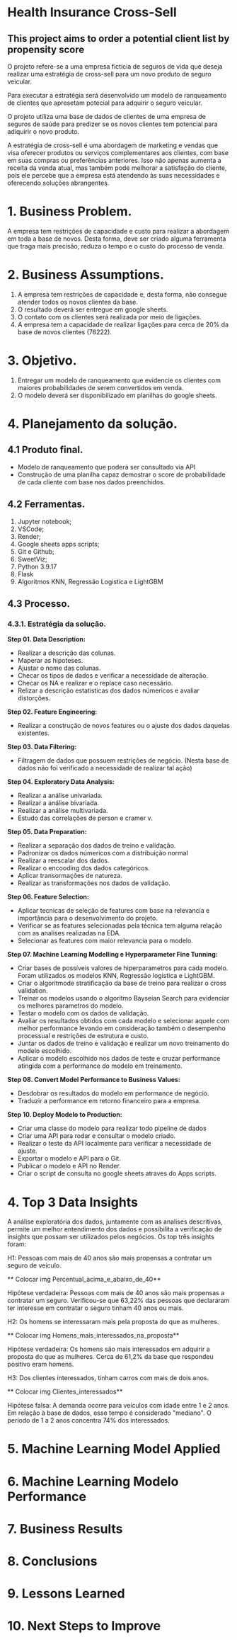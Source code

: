 # Health Insurance Cross-Sell

## This project aims to order a potential client list by propensity score
O projeto refere-se a uma empresa ficticia de seguros de vida que deseja realizar uma estratégia de cross-sell para um novo produto de seguro veicular.

Para executar a estratégia será desenvolvido um modelo de ranqueamento de clientes que apresetam potecial para adquirir o seguro veicular.

O projeto utiliza uma base de dados de clientes de uma empresa de seguros de saúde para predizer se os novos clientes tem potencial para adiquirir o novo produto.

A estratégia de cross-sell é uma abordagem de marketing e vendas que visa oferecer produtos ou serviços complementares aos clientes, com base em suas compras ou preferências anteriores. Isso não apenas aumenta a receita da venda atual, mas também pode melhorar a satisfação do cliente, pois ele percebe que a empresa está atendendo às suas necessidades e oferecendo soluções abrangentes.

# 1. Business Problem.
A empresa tem restrições de capacidade e custo para realizar a abordagem em toda a base de novos. Desta forma, deve ser criado alguma ferramenta que traga mais precisão, reduza o tempo e o custo do processo de venda.


# 2. Business Assumptions.

1. A empresa tem restrições de capacidade e, desta forma, não consegue atender todos os novos clientes da base.
2. O resultado deverá ser entregue em google sheets.
3. O contato com os clientes será realizada por meio de ligações.
4. A empresa tem a capacidade de realizar ligações para cerca de 20% da base de novos clientes (76222).

# 3. Objetivo.

1. Entregar um modelo de ranqueamento que evidencie os clientes com maiores probabilidades de serem convertidos em venda.
2. O modelo deverá ser disponibilizado em planilhas do google sheets.

# 4. Planejamento da solução.
## 4.1 Produto final.
  - Modelo de ranqueamento que poderá ser consultado via API
  - Construção de uma planilha capaz demostrar o score de probabilidade de cada cliente com base nos dados preenchidos.
    
## 4.2 Ferramentas.
  1. Jupyter notebook;
  2. VSCode;
  3. Render;
  4. Google sheets apps scripts;
  5. Git e Github;
  6. SweetViz;
  7. Python 3.9.17
  8. Flask
  9. Algoritmos KNN, Regressão Logistica e LightGBM
  
## 4.3 Processo.
### 4.3.1. Estratégia da solução.

**Step 01. Data Description:**

  - Realizar a descrição das colunas.
  - Maperar as hipoteses.
  - Ajustar o nome das colunas.
  - Checar os tipos de dados e verificar a necessidade de alteração.
  - Checar os NA e realizar e o replace caso necessário.
  - Relizar a descrição estatisticas dos dados númericos e avaliar distorções.

**Step 02. Feature Engineering:**

  - Realizar a construção de novos features ou o ajuste dos dados daquelas existentes.

**Step 03. Data Filtering:**

  - Filtragem de dados que possuem restrições de negócio. (Nesta base de dados não foi verificado a necessidade de realizar tal ação)

**Step 04. Exploratory Data Analysis:**

  - Realizar a análise univariada.
  - Realizar a análise bivariada.
  - Realizar a análise multivariada.
  - Estudo das correlações de person e cramer v.

**Step 05. Data Preparation:**

  - Realizar a separação dos dados de treino e validação.
  - Padronizar os dados númericos com a distribuição normal
  - Realizar a reescalar dos dados.
  - Realizar o encooding dos dados categóricos.
  - Aplicar transormações de natureza.
  - Realizar as transformações nos dados de validação.

**Step 06. Feature Selection:**

  - Aplicar tecnicas de seleção de features com base na relevancia e importância para o desenvolvimento do projeto.
  - Verificar se as features selecionadas pela técnica tem alguma relação com as analises realizadas na EDA.
  - Selecionar as features com maior relevancia para o modelo.

**Step 07. Machine Learning Modelling e Hyperparameter Fine Tunning:**

  - Criar bases de possíveis valores de hiperparametros para cada modelo. Foram utilizados os modelos KNN, Regressão logistica e LightGBM.
  - Criar o algoritmode stratificação da base de treino para realizar o cross validation.
  - Treinar os modelos usando o algoritmo Bayseian Search para evidenciar os melhores parametros do modelo.
  - Testar o modelo com os dados de validação.
  - Avaliar os resultados obtidos com cada modelo e selecionar aquele com melhor performance levando em consideração também o desempenho processual e restrições de estrutura e custo.
  - Juntar os dados de treino e validação e realizar um novo treinamento do modelo escolhido.
  - Aplicar o modelo escolhido nos dados de teste e cruzar performance atingida com a performance do modelo em treinamento.

**Step 08. Convert Model Performance to Business Values:**

  - Desdobrar os resultados do modelo em performance de negócio.
  - Traduzir a performance em retorno financeiro para a empresa. 

**Step 10. Deploy Modelo to Production:**

  - Criar uma classe do modelo para realizar todo pipeline de dados
  - Criar uma API para rodar e consultar o modelo criado.
  - Realizar o teste da API localmente para verificar a necessidade de ajuste.
  - Exportar o modelo e API para o Git.
  - Publicar o modelo e API no Render.
  - Criar o script de consulta no google sheets atraves do Apps scripts.

# 4. Top 3 Data Insights

A análise exploratória dos dados, juntamente com as analises descritivas, permite um melhor entendimento dos dados e possibilita a verificação de insights que possam ser utilizados pelos negócios. Os top três insights foram:

H1: Pessoas com mais de 40 anos são mais propensas a contratar um seguro de veículo.

** Colocar img Percentual_acima_e_abaixo_de_40**

Hipótese verdadeira: Pessoas com mais de 40 anos são mais propensas a contratar um seguro. Verificou-se que 63,22% das pessoas que declararam ter interesse em contratar o seguro tinham 40 anos ou mais.

H2: Os homens se interessaram mais pela proposta do que as mulheres.

** Colocar img Homens_mais_interessados_na_proposta**

Hipótese verdadeira: Os homens são mais interessados em adquirir a proposta do que as mulheres. Cerca de 61,2% da base que respondeu positivo eram homens.


H3: Dos clientes interessados, tinham carros com mais de dois anos.

** Colocar img Clientes_interessados**

Hipótese falsa: A demanda ocorre para veículos com idade entre 1 e 2 anos. Em relação à base de dados, esse tempo é considerado "mediano". O período de 1 a 2 anos concentra 74% dos interessados.


# 5. Machine Learning Model Applied



# 6. Machine Learning Modelo Performance

# 7. Business Results

# 8. Conclusions

# 9. Lessons Learned

# 10. Next Steps to Improve

